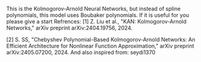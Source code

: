 This is the Kolmogorov-Arnold Neural Networks, but instead of spline polynomials, this model uses Boubaker polynomials. 
If it is useful for you please give a start
Refrences: 
[1] Z. Liu et al., "KAN: Kolmogorov-Arnold Networks," arXiv preprint arXiv:2404.19756, 2024.

[2] S. SS, "Chebyshev Polynomial-Based Kolmogorov-Arnold Networks: An Efficient Architecture for Nonlinear Function Approximation," arXiv preprint arXiv:2405.07200, 2024.
And also inspired from: seydi1370
